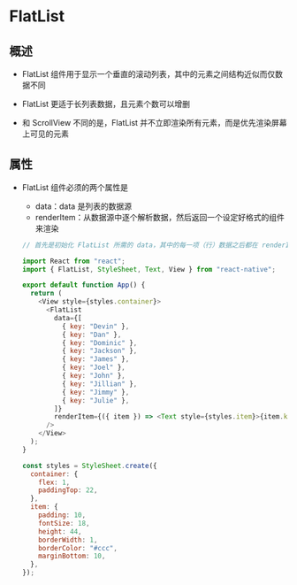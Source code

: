 # FlatList

## 概述

+ FlatList 组件用于显示一个垂直的滚动列表，其中的元素之间结构近似而仅数据不同

+ FlatList 更适于长列表数据，且元素个数可以增删
+ 和 ScrollView 不同的是，FlatList 并不立即渲染所有元素，而是优先渲染屏幕上可见的元素

## 属性

+ FlatList 组件必须的两个属性是

  + data：data 是列表的数据源
  + renderItem：从数据源中逐个解析数据，然后返回一个设定好格式的组件来渲染

  ```js
  // 首先是初始化 FlatList 所需的 data，其中的每一项（行）数据之后都在 renderItem 中被渲染成了 Text 组件，最后构成整个 FlatList

  import React from "react";
  import { FlatList, StyleSheet, Text, View } from "react-native";

  export default function App() {
    return (
      <View style={styles.container}>
        <FlatList
          data={[
            { key: "Devin" },
            { key: "Dan" },
            { key: "Dominic" },
            { key: "Jackson" },
            { key: "James" },
            { key: "Joel" },
            { key: "John" },
            { key: "Jillian" },
            { key: "Jimmy" },
            { key: "Julie" },
          ]}
          renderItem={({ item }) => <Text style={styles.item}>{item.key}</Text>}
        />
      </View>
    );
  }

  const styles = StyleSheet.create({
    container: {
      flex: 1,
      paddingTop: 22,
    },
    item: {
      padding: 10,
      fontSize: 18,
      height: 44,
      borderWidth: 1,
      borderColor: "#ccc",
      marginBottom: 10,
    },
  });
  ```

